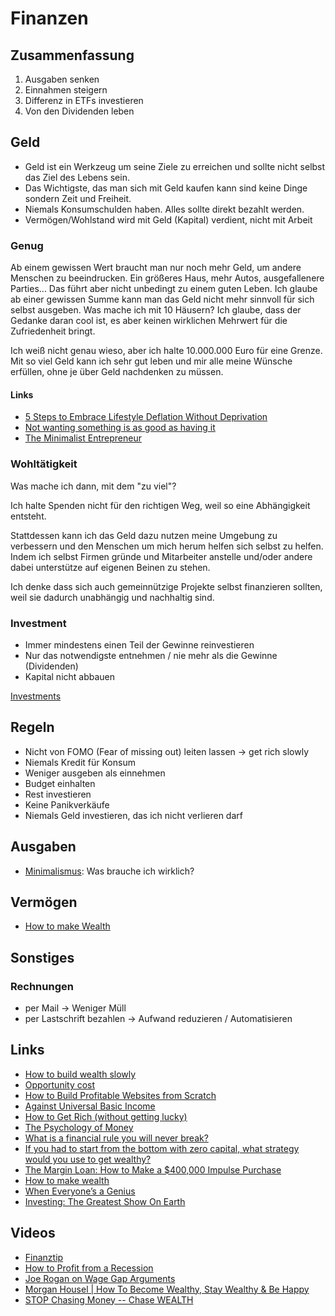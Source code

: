 # Finanzen

## Zusammenfassung

1. Ausgaben senken
2. Einnahmen steigern
3. Differenz in ETFs investieren
4. Von den Dividenden leben

## Geld

- Geld ist ein Werkzeug um seine Ziele zu erreichen und sollte nicht selbst das Ziel des Lebens sein.
- Das Wichtigste, das man sich mit Geld kaufen kann sind keine Dinge sondern Zeit und Freiheit.
- Niemals Konsumschulden haben. Alles sollte direkt bezahlt werden.
- Vermögen/Wohlstand wird mit Geld (Kapital) verdient, nicht mit Arbeit

### Genug

Ab einem gewissen Wert braucht man nur noch mehr Geld, um andere Menschen zu beeindrucken. Ein größeres Haus, mehr Autos, ausgefallenere Parties...
Das führt aber nicht unbedingt zu einem guten Leben.
Ich glaube ab einer gewissen Summe kann man das Geld nicht mehr sinnvoll für sich selbst ausgeben. Was mache ich mit 10 Häusern?
Ich glaube, dass der Gedanke daran cool ist, es aber keinen wirklichen Mehrwert für die Zufriedenheit bringt.

Ich weiß nicht genau wieso, aber ich halte 10.000.000 Euro für eine Grenze.
Mit so viel Geld kann ich sehr gut leben und mir alle meine Wünsche erfüllen, ohne je über Geld nachdenken zu müssen.

#### Links

- [5 Steps to Embrace Lifestyle Deflation Without Deprivation](https://minafi.com/lifestyle-deflation)
- [Not wanting something is as good as having it](https://theescapeartist.me/2021/03/29/not-wanting-something-is-as-good-as-having-it/)
- [The Minimalist Entrepreneur](https://renenauheimer.substack.com/p/the-minimalist-entrepreneur)

### Wohltätigkeit

Was mache ich dann, mit dem "zu viel"?

Ich halte Spenden nicht für den richtigen Weg, weil so eine Abhängigkeit entsteht.

Stattdessen kann ich das Geld dazu nutzen meine Umgebung zu verbessern und den Menschen um mich herum helfen sich selbst zu helfen.
Indem ich selbst Firmen gründe und Mitarbeiter anstelle und/oder andere dabei unterstütze auf eigenen Beinen zu stehen.

Ich denke dass sich auch gemeinnützige Projekte selbst finanzieren sollten, weil sie dadurch unabhängig und nachhaltig sind. 

### Investment

- Immer mindestens einen Teil der Gewinne reinvestieren
- Nur das notwendigste entnehmen / nie mehr als die Gewinne (Dividenden)
- Kapital nicht abbauen

[Investments](./invesments.md)

## Regeln

- Nicht von FOMO (Fear of missing out) leiten lassen -> get rich slowly 
- Niemals Kredit für Konsum
- Weniger ausgeben als einnehmen
- Budget einhalten
- Rest investieren 
- Keine Panikverkäufe
- Niemals Geld investieren, das ich nicht verlieren darf

## Ausgaben

- [Minimalismus](../minimalismus.md): Was brauche ich wirklich?

## Vermögen

- [How to make Wealth](http://www.paulgraham.com/wealth.html)

## Sonstiges

### Rechnungen 

- per Mail -> Weniger Müll
- per Lastschrift bezahlen -> Aufwand reduzieren / Automatisieren

## Links

- [How to build wealth slowly](https://pjrvs.com/wealth)
- [Opportunity cost ](https://thewokesalaryman.com/2020/05/05/life-changing-economic-theories-applied-to-personal-finance/)
- [How to Build Profitable Websites from Scratch](https://fourpillarfreedom.com/the-income-community-how-to-build-profitable-websites-from-scratch/)
- [Against Universal Basic Income](https://guzey.com/economics/against-universal-basic-income/)
- [How to Get Rich (without getting lucky)](https://www.sloww.co/how-to-get-rich-naval-ravikant/)
- [The Psychology of Money](https://www.collaborativefund.com/blog/the-psychology-of-money/)
- [What is a financial rule you will never break?](https://qr.ae/pNb4MV)
- [If you had to start from the bottom with zero capital, what strategy would you use to get wealthy?](https://qr.ae/pNxaIB)
- [The Margin Loan: How to Make a $400,000 Impulse Purchase](https://www.mrmoneymustache.com/2021/01/29/margin-loan-ibkr-review/?utm_source=feedburner&utm_medium=feed&utm_campaign=Feed%3A+MrMoneyMustache+%28Mr.+Money+Mustache%29)
- [How to make wealth](http://paulgraham.com/wealth.html)
- [When Everyone’s a Genius](https://www.collaborativefund.com/blog/speculation/?utm_source=feedburner&utm_maedium=feed&utm_campaign=Feed%3A+collabfund+%28Collaborative+Fund%29)
- [Investing: The Greatest Show On Earth](https://www.collaborativefund.com/blog/investing-the-greatest-show-on-earth/)

## Videos

- [Finanztip](https://www.youtube.com/channel/UC-muQylmRx61Mt6U1oDSEVA)
- [How to Profit from a Recession](https://www.youtube.com/watch?v=mRHBrJziE-Y&t=503s)
- [Joe Rogan on Wage Gap Arguments](https://www.youtube.com/watch?v=HSvLnlX-VG4&feature=share)
- [Morgan Housel | How To Become Wealthy, Stay Wealthy & Be Happy](https://www.youtube.com/watch?v=YJe0sfEYCrg)
- [STOP Chasing Money -- Chase WEALTH](https://www.youtube.com/watch?v=7Hdu4DlnLIk)

